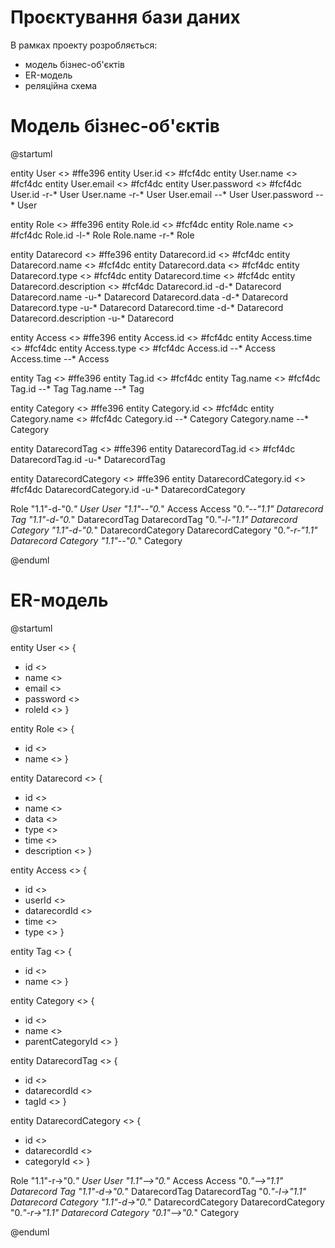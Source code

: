 # Проєктування бази даних

В рамках проекту розробляється: 
- модель бізнес-об'єктів 
- ER-модель
- реляційна схема

# Модель бізнес-об'єктів

@startuml

entity User <<ENTITY>> #ffe396
entity User.id <<NUMBER>> #fcf4dc
entity User.name <<TEXT>> #fcf4dc
entity User.email <<TEXT>> #fcf4dc
entity User.password <<TEXT>> #fcf4dc
User.id -r-* User
User.name -r-* User
User.email --* User
User.password --* User

entity Role <<ENTITY>> #ffe396
entity Role.id <<NUMBER>> #fcf4dc
entity Role.name <<TEXT>> #fcf4dc
Role.id -l-* Role
Role.name -r-* Role

entity Datarecord <<ENTITY>> #ffe396
entity Datarecord.id <<NUMBER>> #fcf4dc
entity Datarecord.name <<TEXT>> #fcf4dc
entity Datarecord.data <<TEXT>> #fcf4dc
entity Datarecord.type <<TEXT>> #fcf4dc
entity Datarecord.time <<TEXT>> #fcf4dc
entity Datarecord.description <<TEXT>> #fcf4dc
Datarecord.id -d-* Datarecord
Datarecord.name -u-* Datarecord
Datarecord.data -d-* Datarecord
Datarecord.type -u-* Datarecord
Datarecord.time -d-* Datarecord
Datarecord.description -u-* Datarecord

entity Access <<ENTITY>> #ffe396
entity Access.id <<NUMBER>> #fcf4dc
entity Access.time <<DATETIME>> #fcf4dc
entity Access.type <<TEXT>> #fcf4dc
Access.id --* Access
Access.time --* Access

entity Tag <<ENTITY>> #ffe396
entity Tag.id <<NUMBER>> #fcf4dc
entity Tag.name <<TEXT>> #fcf4dc
Tag.id --* Tag
Tag.name --* Tag

entity Category <<ENTITY>> #ffe396
entity Category.id <<NUMBER>> #fcf4dc
entity Category.name <<TEXT>> #fcf4dc
Category.id --* Category
Category.name --* Category

entity DatarecordTag <<ENTITY>> #ffe396
entity DatarecordTag.id <<NUMBER>> #fcf4dc
DatarecordTag.id -u-* DatarecordTag

entity DatarecordCategory <<ENTITY>> #ffe396
entity DatarecordCategory.id <<NUMBER>> #fcf4dc
DatarecordCategory.id -u-* DatarecordCategory

Role "1.1"-d-"0.*" User
User "1.1"--"0.*" Access
Access "0.*"--"1.1" Datarecord
Tag "1.1"-d-"0.*" DatarecordTag
DatarecordTag "0.*"-l-"1.1" Datarecord
Category "1.1"-d-"0.*" DatarecordCategory
DatarecordCategory "0.*"-r-"1.1" Datarecord
Category "1.1"--"0.*" Category

@enduml

# ER-модель

@startuml

entity User <<ENTITY>> {
+ id <<NUMBER>>
+ name <<TEXT>>
+ email <<TEXT>>
+ password <<TEXT>>
+ roleId <<NUMBER>>
}

entity Role <<ENTITY>> {
+ id <<NUMBER>>
+ name <<TEXT>>
}

entity Datarecord <<ENTITY>> {
+ id <<NUMBER>>
+ name <<TEXT>>
+ data <<TEXT>>
+ type <<TEXT>>
+ time <<TEXT>>
+ description <<TEXT>>
}

entity Access <<ENTITY>> {
+ id <<NUMBER>>
+ userId <<NUMBER>>
+ datarecordId <<NUMBER>>
+ time <<DATETIME>>
+ type <<TEXT>>
}

entity Tag <<ENTITY>> {
+ id <<NUMBER>>
+ name <<TEXT>>
}

entity Category <<ENTITY>> {
+ id <<NUMBER>>
+ name <<TEXT>>
+ parentCategoryId <<NUMBER>>
}

entity DatarecordTag <<ENTITY>> {
+ id <<NUMBER>>
+ datarecordId <<NUMBER>>
+ tagId <<NUMBER>>
}

entity DatarecordCategory <<ENTITY>> {
+ id <<NUMBER>>
+ datarecordId <<NUMBER>>
+ categoryId <<NUMBER>>
}

Role "1.1"-r->"0.*" User
User "1.1"-->"0.*" Access
Access "0.*"-->"1.1" Datarecord
Tag "1.1"-d->"0.*" DatarecordTag
DatarecordTag "0.*"-l->"1.1" Datarecord
Category "1.1"-d->"0.*" DatarecordCategory
DatarecordCategory "0.*"-r->"1.1" Datarecord
Category "0.1"-->"0.*" Category

@enduml
